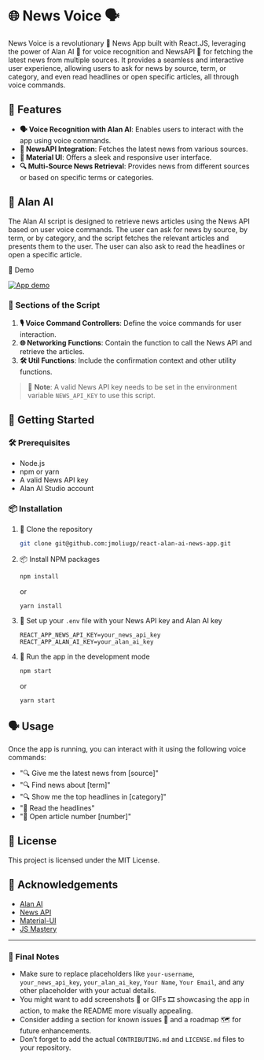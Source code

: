 # 🌐 News Voice 🗣️

News Voice is a revolutionary 🚀 News App built with React.JS, leveraging the power of Alan AI 🤖 for voice recognition and NewsAPI 📰 for fetching the latest news from multiple sources. It provides a seamless and interactive user experience, allowing users to ask for news by source, term, or category, and even read headlines or open specific articles, all through voice commands.

## 🌟 Features

- **🗣️ Voice Recognition with Alan AI**: Enables users to interact with the app using voice commands.
- **📰 NewsAPI Integration**: Fetches the latest news from various sources.
- **🎨 Material UI**: Offers a sleek and responsive user interface.
- **🔍 Multi-Source News Retrieval**: Provides news from different sources or based on specific terms or categories.

## 🤖 Alan AI

The Alan AI script is designed to retrieve news articles using the News API based on user voice commands. The user can ask for news by source, by term, or by category, and the script fetches the relevant articles and presents them to the user. The user can also ask to read the headlines or open a specific article.

🎥 Demo

[![App demo](https://i9.ytimg.com/vi_webp/baHwrLGl63k/mq2.webp?sqp=CPjBwqgG-oaymwEmCMACELQB8quKqQMa8AEB-AHsCYAC0AWKAgwIABABGEcgSyhlMA8=&rs=AOn4CLBw-knQ2k2TIlis6yr7FAW9KrDGGQ)](https://youtu.be/baHwrLGl63k)

### 📂 Sections of the Script

1. **🎙️ Voice Command Controllers**: Define the voice commands for user interaction.
2. **🌐 Networking Functions**: Contain the function to call the News API and retrieve the articles.
3. **🛠️ Util Functions**: Include the confirmation context and other utility functions.

> 🚨 **Note**: A valid News API key needs to be set in the environment variable `NEWS_API_KEY` to use this script.

## 🚀 Getting Started

### 🛠️ Prerequisites

- Node.js
- npm or yarn
- A valid News API key
- Alan AI Studio account

### 📦 Installation

1. 📂 Clone the repository
   ```sh
   git clone git@github.com:jmoliugp/react-alan-ai-news-app.git
   ```
2. 📦 Install NPM packages
   ```sh
   npm install
   ```
   or
   ```sh
   yarn install
   ```
3. 🌿 Set up your `.env` file with your News API key and Alan AI key
   ```env
   REACT_APP_NEWS_API_KEY=your_news_api_key
   REACT_APP_ALAN_AI_KEY=your_alan_ai_key
   ```
4. 🚀 Run the app in the development mode
   ```sh
   npm start
   ```
   or
   ```sh
   yarn start
   ```

## 🗣️ Usage

Once the app is running, you can interact with it using the following voice commands:

- "🔍 Give me the latest news from [source]"
- "🔍 Find news about [term]"
- "🔍 Show me the top headlines in [category]"
- "📢 Read the headlines"
- "🔗 Open article number [number]"

## 📄 License

This project is licensed under the MIT License.

## 🙏 Acknowledgements

- [Alan AI](https://alan.app/)
- [News API](https://newsapi.org/)
- [Material-UI](https://mui.com/)
- [JS Mastery](https://www.jsmastery.pro/)

---

### 📝 Final Notes

- Make sure to replace placeholders like `your-username`, `your_news_api_key`, `your_alan_ai_key`, `Your Name`, `Your Email`, and any other placeholder with your actual details.
- You might want to add screenshots 📸 or GIFs 🎞️ showcasing the app in action, to make the README more visually appealing.
- Consider adding a section for known issues 🐛 and a roadmap 🗺️ for future enhancements.
- Don’t forget to add the actual `CONTRIBUTING.md` and `LICENSE.md` files to your repository.
